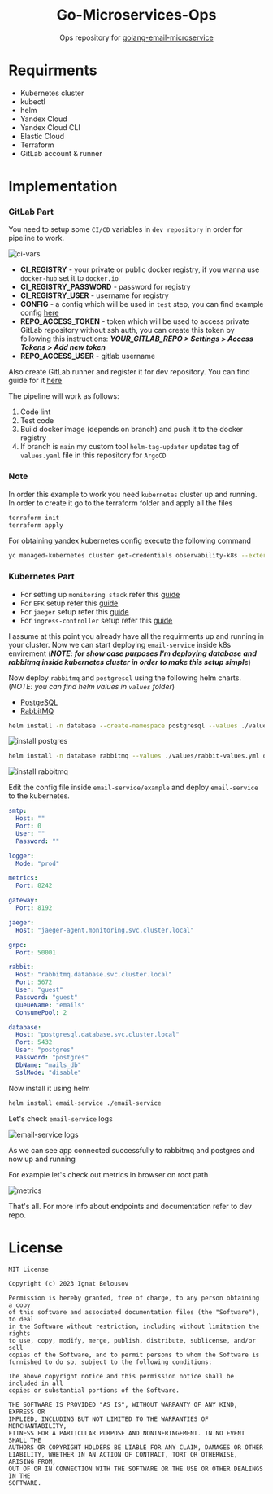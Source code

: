 <div align="center">
<h1>Go-Microservices-Ops</h1>
<p>
Ops repository for <a href="https://github.com/fayvori/golang-email-microservice">golang-email-microservice</a>
</p>
</div>

# Requirments

- Kubernetes cluster
- kubectl
- helm
- Yandex Cloud
- Yandex Cloud CLI
- Elastic Cloud
- Terraform
- GitLab account & runner

# Implementation

### GitLab Part

You need to setup some `CI/CD` variables in `dev repository` in order for pipeline to work.

![ci-vars](./assets/images/ci-vars.png)

- **CI_REGISTRY** - your private or public docker registry, if you wanna use `docker-hub` set it to `docker.io`
- **CI_REGISTRY_PASSWORD** - password for registry
- **CI_REGISTRY_USER** - username for registry
- **CONFIG** - a config which will be used in `test` step, you can find example config [here]()
- **REPO_ACCESS_TOKEN** - token which will be used to access private GitLab repository without ssh auth, you can create this token by following this instructions: ***YOUR_GITLAB_REPO > Settings > Access Tokens > Add new token***
- **REPO_ACCESS_USER** - gitlab username

Also create GitLab runner and register it for dev repository. You can find guide for it [here](https://github.com/fayvori/iac-gitlab-runner)

The pipeline will work as follows:

1. Code lint
2. Test code 
3. Build docker image (depends on branch) and push it to the docker registry
4. If branch is `main` my custom tool `helm-tag-updater` updates tag of `values.yaml` file in this repository for `ArgoCD`

### Note

In order this example to work you need `kubernetes` cluster up and running. In order to create it go to the terraform folder and apply all the files

```bash
terraform init 
terraform apply
```

For obtaining yandex kubernetes config execute the following command

```bash
yc managed-kubernetes cluster get-credentials observability-k8s --external
```

### Kubernetes Part

- For setting up `monitoring stack` refer this [guide](https://github.com/fayvori/observability-k8s#kube-prometheus-stack)
- For `EFK` setup refer this [guide](https://github.com/fayvori/observability-k8s#efk-stack)
- For `jaeger` setup refer this [guide](https://github.com/fayvori/observability-k8s#jaeger)
- For `ingress-controller` setup refer this [guide](https://github.com/fayvori/traefik-cert-manager)
<!-- - For `vault-operator` setup refer this [repo](https://github.com/sagikazarmark/demo-bank-vaults-secret-injection) -->

I assume at this point you already have all the requirments up and running in your cluster. Now we can start deploying `email-service` inside k8s envirement (***NOTE: for show case purposes I'm deploying database and rabbitmq inside kubernetes cluster in order to make this setup simple***)

Now deploy `rabbitmq` and `postgresql` using the following helm charts. (*NOTE: you can find helm values in `values` folder*)

- [PostgeSQL](https://artifacthub.io/packages/helm/bitnami/postgresql)
- [RabbitMQ](https://artifacthub.io/packages/helm/bitnami/rabbitmq)

```bash
helm install -n database --create-namespace postgresql --values ./values/postgres-values.yml oci://registry-1.docker.io/bitnamicharts/postgresql
```

![install postgres](./assets/images/install-postgres.png)

```bash
helm install -n database rabbitmq --values ./values/rabbit-values.yml oci://registry-1.docker.io/bitnamicharts/rabbitmq
```

![install rabbitmq](./assets/images/install-rabbitmq.png)

Edit the config file inside `email-service/example` and deploy `email-service` to the kubernetes.

```yaml
smtp:
  Host: ""
  Port: 0
  User: ""
  Password: ""

logger:
  Mode: "prod"

metrics:
  Port: 8242

gateway:
  Port: 8192

jaeger:
  Host: "jaeger-agent.monitoring.svc.cluster.local"

grpc:
  Port: 50001

rabbit:
  Host: "rabbitmq.database.svc.cluster.local"
  Port: 5672
  User: "guest"
  Password: "guest"
  QueueName: "emails"
  ConsumePool: 2

database:
  Host: "postgresql.database.svc.cluster.local"
  Port: 5432
  User: "postgres"
  Password: "postgres"
  DbName: "mails_db"
  SslMode: "disable"

```

Now install it using helm 

```bash
helm install email-service ./email-service
```

Let's check `email-service` logs

![email-service logs](./assets/images/go-email-logs.png)

As we can see app connected successfully to rabbitmq and postgres and now up and running

For example let's check out metrics in browser on root path

![metrics](./assets/images/metrics.png)

That's all. For more info about endpoints and documentation refer to dev repo.

# License 

```
MIT License

Copyright (c) 2023 Ignat Belousov

Permission is hereby granted, free of charge, to any person obtaining a copy
of this software and associated documentation files (the "Software"), to deal
in the Software without restriction, including without limitation the rights
to use, copy, modify, merge, publish, distribute, sublicense, and/or sell
copies of the Software, and to permit persons to whom the Software is
furnished to do so, subject to the following conditions:

The above copyright notice and this permission notice shall be included in all
copies or substantial portions of the Software.

THE SOFTWARE IS PROVIDED "AS IS", WITHOUT WARRANTY OF ANY KIND, EXPRESS OR
IMPLIED, INCLUDING BUT NOT LIMITED TO THE WARRANTIES OF MERCHANTABILITY,
FITNESS FOR A PARTICULAR PURPOSE AND NONINFRINGEMENT. IN NO EVENT SHALL THE
AUTHORS OR COPYRIGHT HOLDERS BE LIABLE FOR ANY CLAIM, DAMAGES OR OTHER
LIABILITY, WHETHER IN AN ACTION OF CONTRACT, TORT OR OTHERWISE, ARISING FROM,
OUT OF OR IN CONNECTION WITH THE SOFTWARE OR THE USE OR OTHER DEALINGS IN THE
SOFTWARE.
```